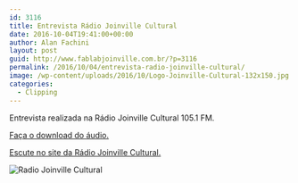```yaml
---
id: 3116
title: Entrevista Rádio Joinville Cultural
date: 2016-10-04T19:41:00+00:00
author: Alan Fachini
layout: post
guid: http://www.fablabjoinville.com.br/?p=3116
permalink: /2016/10/04/entrevista-radio-joinville-cultural/
image: /wp-content/uploads/2016/10/Logo-Joinville-Cultural-132x150.jpg
categories:
  - Clipping
---
```

Entrevista realizada na Rádio Joinville Cultural 105.1 FM.

[Faça o download do áudio.](https://drive.google.com/open?id=0B-eZUi1eLioIcVhDY1RCdzkzQUE)

[Escute no site da Rádio Joinville Cultural.](https://radio.joinville.sc.gov.br/radio?filtrar=&keyword=fab+lab&filtro=Escolha+o+Per%C3%ADodo&categoria=)

![Radio Joinville Cultural](http://www.fablabjoinville.com.br/wp-content/uploads/2016/10/Logo-Joinville-Cultural-264x300.jpg)
